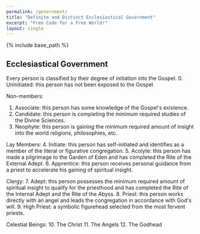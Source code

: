 ```yaml
---
permalink: /government/
title: "Definite and Distinct Ecclesiastical Government"
excerpt: "Free Code for a Free World!"
layout: single
---
```


{% include base_path %}

## Ecclesiastical Government

Every person is classified by their degree of initiation into the Gospel.
 0. Uninitiated: this person has not been exposed to the Gospel

Non-members:
 1. Associate: this person has some knowledge of the Gospel's existence.
 2. Candidate: this person is completing the minimum required studies of the Divine Sciences.
 3. Neophyte: this person is gaining the minimum required amount of insight into the world religions, philosophies, etc.

Lay Members:
 4. Initiate: this person has self-initiated and identifies as a member of the literal or figurative congregation.
 5. Acolyte: this person has made a pilgrimage to the Garden of Eden and has completed the Rite of the External Adept.
 6. Apprentice: this person receives personal guidance from a priest to accelerate his gaining of spiritual insight.

Clergy:
 7. Adept: this person possesses the minimum required amount of spiritual insight to qualify for the priesthood and has completed the Rite of the Internal Adept and the Rite of the Abyss.
 8. Priest: this person works directly with an angel and leads the congregation in accordance with God's will.
 9. High Priest: a symbolic figurehead selected from the most fervent priests.

Celestial Beings:
10. The Christ
11. The Angels
12. The Godhead

